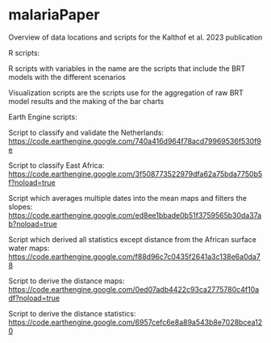 # malariaPaper
Overview of data locations and scripts for the Kalthof et al. 2023 publication 

R scripts: 

R scripts with variables in the name are the scripts that include the BRT models with the different scenarios 

Visualization scripts are the scripts use for the aggregation of raw BRT model results and the making of the bar charts 




Earth Engine scripts:

Script to classify and validate the Netherlands:
https://code.earthengine.google.com/740a416d964f78acd79969536f530f9e

Script to classify East Africa:
https://code.earthengine.google.com/3f508773522979dfa62a75bda7750b5f?noload=true

Script which averages multiple dates into the mean maps and filters the slopes:
https://code.earthengine.google.com/ed8ee1bbade0b51f3759565b30da37ab?noload=true

Script which derived all statistics except distance from the African surface water maps:
https://code.earthengine.google.com/f88d96c7c0435f2641a3c138e6a0da78

Script to derive the distance maps:
https://code.earthengine.google.com/0ed07adb4422c93ca2775780c4f10adf?noload=true

Script to derive the distance statistics:
https://code.earthengine.google.com/6957cefc6e8a89a543b8e7028bcea120
